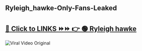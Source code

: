 
 ## Ryleigh_hawke-Only-Fans-Leaked

# <h2><a href="https://clipsfans.com/Ryleigh_hawke&ref=git">🔗 Click to LINKS ⏩⏩ 👉 🟢 Ryleigh hawke </a></h2>

<a href="https://clipsfans.com/Ryleigh_hawke&ref=git" rel="nofollow" data-target="animated-image.originalLink"><img src="https://i.ibb.co.com/xMMVF88/686577567.gif" alt="Viral Video Original" style="max-width: 100%; display: inline-block;" data-target="animated-image.originalImage"></a>
